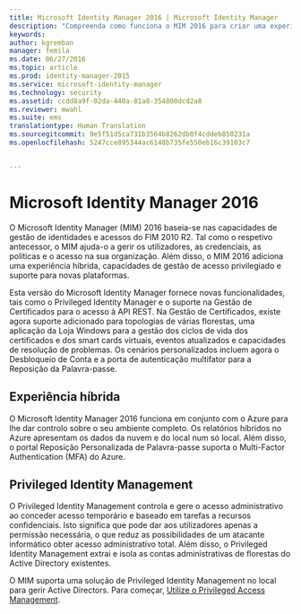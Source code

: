 ```yaml
---
title: Microsoft Identity Manager 2016 | Microsoft Identity Manager
description: "Compreenda como funciona o MIM 2016 para criar uma experiência de gestão de identidades mais segura e conveniente na nuvem e no local."
keywords: 
author: kgremban
manager: femila
ms.date: 06/27/2016
ms.topic: article
ms.prod: identity-manager-2015
ms.service: microsoft-identity-manager
ms.technology: security
ms.assetid: ccdd8a9f-02da-440a-81a8-354800dcd2a8
ms.reviewer: mwahl
ms.suite: ems
translationtype: Human Translation
ms.sourcegitcommit: 9e5f51d5ca731b3564b8262db0f4cddeb850231a
ms.openlocfilehash: 5247cce895344ac6148b735fe550eb16c39103c7


---
```


# Microsoft Identity Manager 2016
O Microsoft Identity Manager (MIM) 2016 baseia-se nas capacidades de gestão de identidades e acessos do FIM 2010 R2. Tal como o respetivo antecessor, o MIM ajuda-o a gerir os utilizadores, as credenciais, as políticas e o acesso na sua organização.  Além disso, o MIM 2016 adiciona uma experiência híbrida, capacidades de gestão de acesso privilegiado e suporte para novas plataformas.

Esta versão do Microsoft Identity Manager fornece novas funcionalidades, tais como o Privileged Identity Manager e o suporte na Gestão de Certificados para o acesso à API REST. Na Gestão de Certificados, existe agora suporte adicionado para topologias de várias florestas, uma aplicação da Loja Windows para a gestão dos ciclos de vida dos certificados e dos smart cards virtuais, eventos atualizados e capacidades de resolução de problemas. Os cenários personalizados incluem agora o Desbloqueio de Conta e a porta de autenticação multifator para a Reposição da Palavra-passe.

## Experiência híbrida
O Microsoft Identity Manager 2016 funciona em conjunto com o Azure para lhe dar controlo sobre o seu ambiente completo. Os relatórios híbridos no Azure apresentam os dados da nuvem e do local num só local. Além disso, o portal Reposição Personalizada de Palavra-passe suporta o Multi-Factor Authentication (MFA) do Azure.

## Privileged Identity Management
O Privileged Identity Management controla e gere o acesso administrativo ao conceder acesso temporário e baseado em tarefas a recursos confidenciais. Isto significa que pode dar aos utilizadores apenas a permissão necessária, o que reduz as possibilidades de um atacante informático obter acesso administrativo total. Além disso, o Privileged Identity Management extrai e isola as contas administrativas de florestas do Active Directory existentes.

O MIM suporta uma solução de Privileged Identity Management no local para gerir Active Directors. Para começar, [Utilize o Privileged Access Management](/microsoft-identity-manager/pam/privileged-identity-management-for-active-directory-domain-services).



<!--HONumber=Jul16_HO3-->


